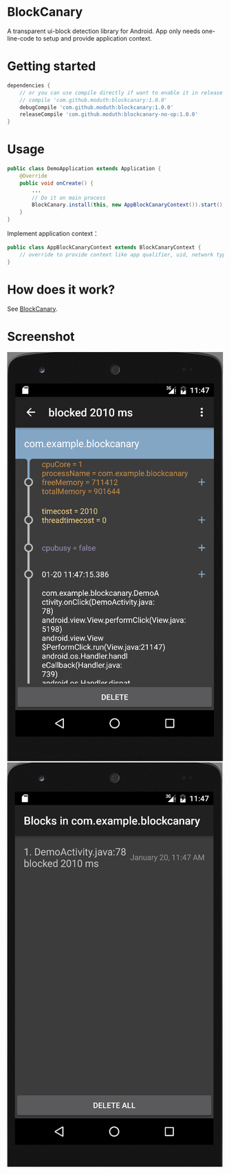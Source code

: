# BlockCanary
A transparent ui-block detection library for Android. App only needs one-line-code to setup and provide application context.

# Getting started

```gradle
dependencies {
    // or you can use compile directly if want to enable it in release package and upload log file to server
    // compile 'com.github.moduth:blockcanary:1.0.0'
    debugCompile 'com.github.moduth:blockcanary:1.0.0'
    releaseCompile 'com.github.moduth:blockcanary-no-op:1.0.0'
}
```

# Usage

```java
public class DemoApplication extends Application {
    @Override
    public void onCreate() {
        ...
        // Do it on main process
        BlockCanary.install(this, new AppBlockCanaryContext()).start();
    }
}
```

Implement application context：
```java
public class AppBlockCanaryContext extends BlockCanaryContext {
    // override to provide context like app qualifier, uid, network type, block threshold, log save path
}
```

# How does it work?
See [BlockCanary](http://blog.zhaiyifan.cn/2016/01/16/BlockCanaryTransparentPerformanceMonitor/).

# Screenshot

![Block detail](art/shot1.png "detail")
![Block list](art/shot2.png "list")